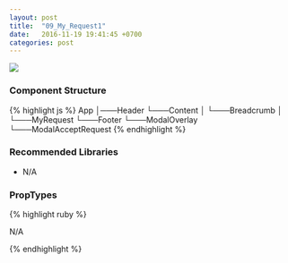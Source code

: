 ```yaml
---
layout: post
title:  "09_My_Request1"
date:   2016-11-19 19:41:45 +0700
categories: post
---
```


<img src="{{ site.github.url }}/images/posts/2016-11-19/09_My_Request1.jpg">

### Component Structure

{% highlight js %}
App
│───Header
└───Content
│   └───Breadcrumb
│   └───MyRequest
└───Footer
└───ModalOverlay
    └───ModalAcceptRequest
{% endhighlight %}

### Recommended Libraries

* N/A

### PropTypes

{% highlight ruby %}

N/A

{% endhighlight %}
